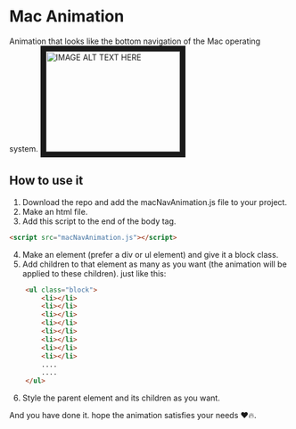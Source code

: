 # Mac Animation
Animation that looks like the bottom navigation of the Mac operating system.
<a href="http://www.youtube.com/watch?feature=player_embedded&v=mKUP2uq5O40" target="_blank"><img src="http://img.youtube.com/vi/mKUP2uq5O40/0.jpg" 
alt="IMAGE ALT TEXT HERE" width="240" height="180" border="10" /></a>

## How to use it
1. Download the repo and add the macNavAnimation.js file to your project.
2. Make an html file.
3. Add this script to the end of the body tag.
```html
<script src="macNavAnimation.js"></script>
```
4. Make an element (prefer a div or ul element) and give it a block class.
5. Add children to that element as many as you want (the animation will be applied to these children).
just like this:
```html
    <ul class="block">
        <li></li>
        <li></li>
        <li></li>
        <li></li>
        <li></li>
        <li></li>
        <li></li>
        <li></li>
        ....
        ....
    </ul>
```
6. Style the parent element and its children as you want.

And you have done it. hope the animation satisfies your needs ❤️🔥.
